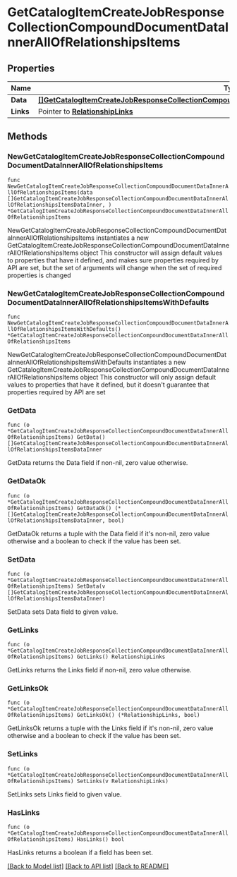 # GetCatalogItemCreateJobResponseCollectionCompoundDocumentDataInnerAllOfRelationshipsItems

## Properties

Name | Type | Description | Notes
------------ | ------------- | ------------- | -------------
**Data** | [**[]GetCatalogItemCreateJobResponseCollectionCompoundDocumentDataInnerAllOfRelationshipsItemsDataInner**](GetCatalogItemCreateJobResponseCollectionCompoundDocumentDataInnerAllOfRelationshipsItemsDataInner.md) |  | 
**Links** | Pointer to [**RelationshipLinks**](RelationshipLinks.md) |  | [optional] 

## Methods

### NewGetCatalogItemCreateJobResponseCollectionCompoundDocumentDataInnerAllOfRelationshipsItems

`func NewGetCatalogItemCreateJobResponseCollectionCompoundDocumentDataInnerAllOfRelationshipsItems(data []GetCatalogItemCreateJobResponseCollectionCompoundDocumentDataInnerAllOfRelationshipsItemsDataInner, ) *GetCatalogItemCreateJobResponseCollectionCompoundDocumentDataInnerAllOfRelationshipsItems`

NewGetCatalogItemCreateJobResponseCollectionCompoundDocumentDataInnerAllOfRelationshipsItems instantiates a new GetCatalogItemCreateJobResponseCollectionCompoundDocumentDataInnerAllOfRelationshipsItems object
This constructor will assign default values to properties that have it defined,
and makes sure properties required by API are set, but the set of arguments
will change when the set of required properties is changed

### NewGetCatalogItemCreateJobResponseCollectionCompoundDocumentDataInnerAllOfRelationshipsItemsWithDefaults

`func NewGetCatalogItemCreateJobResponseCollectionCompoundDocumentDataInnerAllOfRelationshipsItemsWithDefaults() *GetCatalogItemCreateJobResponseCollectionCompoundDocumentDataInnerAllOfRelationshipsItems`

NewGetCatalogItemCreateJobResponseCollectionCompoundDocumentDataInnerAllOfRelationshipsItemsWithDefaults instantiates a new GetCatalogItemCreateJobResponseCollectionCompoundDocumentDataInnerAllOfRelationshipsItems object
This constructor will only assign default values to properties that have it defined,
but it doesn't guarantee that properties required by API are set

### GetData

`func (o *GetCatalogItemCreateJobResponseCollectionCompoundDocumentDataInnerAllOfRelationshipsItems) GetData() []GetCatalogItemCreateJobResponseCollectionCompoundDocumentDataInnerAllOfRelationshipsItemsDataInner`

GetData returns the Data field if non-nil, zero value otherwise.

### GetDataOk

`func (o *GetCatalogItemCreateJobResponseCollectionCompoundDocumentDataInnerAllOfRelationshipsItems) GetDataOk() (*[]GetCatalogItemCreateJobResponseCollectionCompoundDocumentDataInnerAllOfRelationshipsItemsDataInner, bool)`

GetDataOk returns a tuple with the Data field if it's non-nil, zero value otherwise
and a boolean to check if the value has been set.

### SetData

`func (o *GetCatalogItemCreateJobResponseCollectionCompoundDocumentDataInnerAllOfRelationshipsItems) SetData(v []GetCatalogItemCreateJobResponseCollectionCompoundDocumentDataInnerAllOfRelationshipsItemsDataInner)`

SetData sets Data field to given value.


### GetLinks

`func (o *GetCatalogItemCreateJobResponseCollectionCompoundDocumentDataInnerAllOfRelationshipsItems) GetLinks() RelationshipLinks`

GetLinks returns the Links field if non-nil, zero value otherwise.

### GetLinksOk

`func (o *GetCatalogItemCreateJobResponseCollectionCompoundDocumentDataInnerAllOfRelationshipsItems) GetLinksOk() (*RelationshipLinks, bool)`

GetLinksOk returns a tuple with the Links field if it's non-nil, zero value otherwise
and a boolean to check if the value has been set.

### SetLinks

`func (o *GetCatalogItemCreateJobResponseCollectionCompoundDocumentDataInnerAllOfRelationshipsItems) SetLinks(v RelationshipLinks)`

SetLinks sets Links field to given value.

### HasLinks

`func (o *GetCatalogItemCreateJobResponseCollectionCompoundDocumentDataInnerAllOfRelationshipsItems) HasLinks() bool`

HasLinks returns a boolean if a field has been set.


[[Back to Model list]](../README.md#documentation-for-models) [[Back to API list]](../README.md#documentation-for-api-endpoints) [[Back to README]](../README.md)


